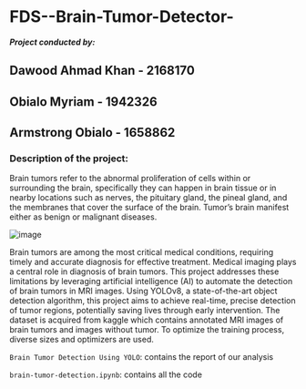 # FDS--Brain-Tumor-Detector-
***Project conducted by:***
## Dawood Ahmad Khan - 2168170
## Obialo Myriam - 1942326
## Armstrong Obialo - 1658862


### Description of the project: 
Brain tumors refer to the abnormal proliferation of cells within or surrounding the brain, specifically they can happen in brain tissue or in nearby locations such as nerves, the pituitary gland, the pineal gland, and the membranes that cover the surface of the brain. Tumor’s brain manifest either as benign or malignant diseases.


![image](https://github.com/user-attachments/assets/383f4bfe-7a58-41bc-951f-b6bb1d0725e1)


Brain tumors are among the most critical medical conditions, requiring timely and accurate diagnosis for effective treatment. Medical imaging plays a central role in diagnosis of brain tumors. 
This project addresses these limitations by leveraging artificial intelligence (AI) to automate the detection of brain tumors in MRI images. Using YOLOv8, a state-of-the-art object detection algorithm, this project aims to achieve real-time, precise detection of tumor regions, potentially saving lives through early intervention.
The dataset is acquired from kaggle which contains annotated MRI images of brain tumors and images without tumor. To optimize the training process, diverse sizes and optimizers are used.

`Brain Tumor Detection Using YOLO`: contains the report of our analysis

`brain-tumor-detection.ipynb`: contains all the code 
